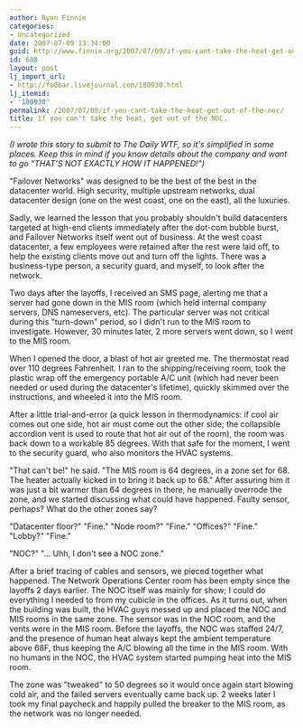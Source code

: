 ```yaml
---
author: Ryan Finnie
categories:
- Uncategorized
date: 2007-07-09 13:34:00
guid: http://www.finnie.org/2007/07/09/if-you-cant-take-the-heat-get-out-of-the-noc/
id: 688
layout: post
lj_import_url:
- http://fo0bar.livejournal.com/180930.html
lj_itemid:
- '180930'
permalink: /2007/07/09/if-you-cant-take-the-heat-get-out-of-the-noc/
title: If you can't take the heat, get out of the NOC.
---
```

_(I wrote this story to submit to The Daily WTF, so it's simplified in some places. Keep this in mind if you know details about the company and want to go "THAT'S NOT EXACTLY HOW IT HAPPENED!")_

"Failover Networks" was designed to be the best of the best in the datacenter world. High security, multiple upstream networks, dual datacenter design (one on the west coast, one on the east), all the luxuries.

Sadly, we learned the lesson that you probably shouldn't build datacenters targeted at high-end clients immediately after the dot-com bubble burst, and Failover Networks itself went out of business. At the west coast datacenter, a few employees were retained after the rest were laid off, to help the existing clients move out and turn off the lights. There was a business-type person, a security guard, and myself, to look after the network.

Two days after the layoffs, I received an SMS page, alerting me that a server had gone down in the MIS room (which held internal company servers, DNS nameservers, etc). The particular server was not critical during this "turn-down" period, so I didn't run to the MIS room to investigate. However, 30 minutes later, 2 more servers went down, so I went to the MIS room.

When I opened the door, a blast of hot air greeted me. The thermostat read over 110 degrees Fahrenheit. I ran to the shipping/receiving room, took the plastic wrap off the emergency portable A/C unit (which had never been needed or used during the datacenter's lifetime), quickly skimmed over the instructions, and wheeled it into the MIS room.

After a little trial-and-error (a quick lesson in thermodynamics: if cool air comes out one side, hot air must come out the other side; the collapsible accordion vent is used to route that hot air out of the room), the room was back down to a workable 85 degrees. With that safe for the moment, I went to the security guard, who also monitors the HVAC systems.

"That can't be!" he said. "The MIS room is 64 degrees, in a zone set for 68. The heater actually kicked in to bring it back up to 68." After assuring him it was just a bit warmer than 64 degrees in there, he manually overrode the zone, and we started discussing what could have happened. Faulty sensor, perhaps? What do the other zones say?

"Datacenter floor?" "Fine." "Node room?" "Fine." "Offices?" "Fine." "Lobby?" "Fine."

"NOC?" "... Uhh, I don't see a NOC zone."

After a brief tracing of cables and sensors, we pieced together what happened. The Network Operations Center room has been empty since the layoffs 2 days earlier. The NOC itself was mainly for show; I could do everything I needed to from my cubicle in the offices. As it turns out, when the building was built, the HVAC guys messed up and placed the NOC and MIS rooms in the same zone. The sensor was in the NOC room, and the vents were in the MIS room. Before the layoffs, the NOC was staffed 24/7, and the presence of human heat always kept the ambient temperature above 68F, thus keeping the A/C blowing all the time in the MIS room. With no humans in the NOC, the HVAC system started pumping heat into the MIS room.

The zone was "tweaked" to 50 degrees so it would once again start blowing cold air, and the failed servers eventually came back up. 2 weeks later I took my final paycheck and happily pulled the breaker to the MIS room, as the network was no longer needed.
